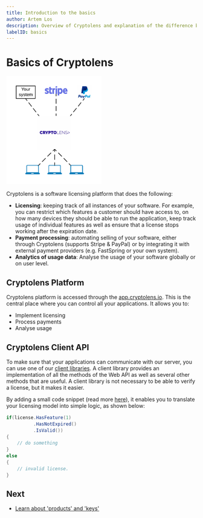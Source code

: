 ```yaml
---
title: Introduction to the basics
author: Artem Los
description: Overview of Cryptolens and explanation of the difference between Cryptolens Platform and Cryptolens Client API.
labelID: basics
---
```


# Basics of Cryptolens

<img src="/images/cryptolens-payments-overview.png" width="50%" />

Cryptolens is a software licensing platform that does the following:

* **Licensing**: keeping track of all instances of your software. For example, you can restrict which features a customer should have access to, on how many devices they should
be able to run the application, keep track usage of individual features as well as ensure that a license stops working after the expiration date.
* **Payment processing**: automating selling of your software, either through Cryptolens (supports Stripe & PayPal) or by integrating it with external payment
providers (e.g. FastSpring or your own system).
* **Analytics of usage data**: Analyse the usage of your software globally or on user level.


## Cryptolens Platform
Cryptolens platform is accessed through the [app.cryptolens.io](https://app.cryptolens.io).
This is the central place where you can control all your applications. It allows you to:

* Implement licensing
* Process payments
* Analyse usage

## Cryptolens Client API
To make sure that your applications can communicate with our server, you can use one of our [client libraries]((/web-api/skm-client-api)).
A client library provides an implementation of all the methods of the Web API as well as several other methods that
are useful. A client library is not necessary to be able to verify a license, but it makes it easier.

By adding a small code snippet (read more [here](/examples/key-verification)), it enables you to translate your licensing model into simple logic, as shown below:

```cs
if(license.HasFeature(1)
          .HasNotExpired()
          .IsValid())
{
    // do something
}
else
{
    // invalid license.
}
```

## Next

* [Learn about 'products' and 'keys'](/basics/prodkeys)